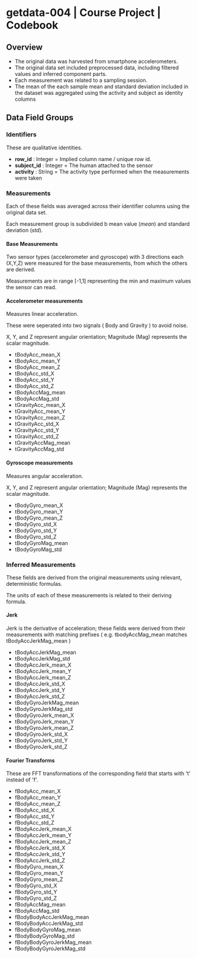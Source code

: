 
# getdata-004 | Course Project | Codebook

## Overview

* The original data was harvested from smartphone accelerometers.
* The original data set included preprocessed data, including filtered values and inferred component parts.
* Each measurement was related to a sampling session.
* The mean of the each sample mean and standard deviation included in the dataset was aggregated using the activity and subject as identity columns

## Data Field Groups

### Identifiers

These are qualitative identities.

* **row_id**     : Integer = Implied column name / unique row id.
* **subject_id** : Integer = The human attached to the sensor 
* **activity**   : String  = The activity type performed when the measurements were taken

### Measurements

Each of these fields was averaged across their identifier columns using the original data set.  

Each measurement group is subdivided b mean value (_mean_) and standard deviation (_std_).

#### Base Measurements

Two sensor types (accelerometer and gyroscope) with 3 directions each (X,Y,Z) were measured for the base measurements, from which the others are derived.

Measurements are in range [-1,1] representing the min and maximum values the sensor can read.

#### Accelerometer measurements

Measures linear acceleration.

These were seperated into two signals ( Body and Gravity ) to avoid noise.

X, Y, and Z represent angular orientation; Magnitude (Mag) represents the scalar magnitude.

* tBodyAcc_mean_X
* tBodyAcc_mean_Y
* tBodyAcc_mean_Z
* tBodyAcc_std_X
* tBodyAcc_std_Y
* tBodyAcc_std_Z
* tBodyAccMag_mean
* tBodyAccMag_std
* tGravityAcc_mean_X
* tGravityAcc_mean_Y
* tGravityAcc_mean_Z
* tGravityAcc_std_X
* tGravityAcc_std_Y
* tGravityAcc_std_Z
* tGravityAccMag_mean
* tGravityAccMag_std 

#### Gyroscope measurements

Measures angular acceleration.

X, Y, and Z represent angular orientation; Magnitude (Mag) represents the scalar magnitude.

* tBodyGyro_mean_X
* tBodyGyro_mean_Y
* tBodyGyro_mean_Z
* tBodyGyro_std_X
* tBodyGyro_std_Y
* tBodyGyro_std_Z
* tBodyGyroMag_mean
* tBodyGyroMag_std

### Inferred Measurements

These fields are derived from the original measurements using relevant, deterministic formulas.

The units of each of these measurements is related to their deriving formula.

#### Jerk

Jerk is the derivative of acceleration; these fields were derived from their measurements with matching prefixes ( e.g. tbodyAccMag_mean matches tBodyAccJerkMag_mean )

* tBodyAccJerkMag_mean
* tBodyAccJerkMag_std
* tBodyAccJerk_mean_X
* tBodyAccJerk_mean_Y
* tBodyAccJerk_mean_Z
* tBodyAccJerk_std_X
* tBodyAccJerk_std_Y
* tBodyAccJerk_std_Z
* tBodyGyroJerkMag_mean
* tBodyGyroJerkMag_std
* tBodyGyroJerk_mean_X
* tBodyGyroJerk_mean_Y
* tBodyGyroJerk_mean_Z
* tBodyGyroJerk_std_X
* tBodyGyroJerk_std_Y
* tBodyGyroJerk_std_Z

#### Fourier Transforms

These are FFT transformations of the corresponding field that starts with 't' instead of 'f'.

* fBodyAcc_mean_X
* fBodyAcc_mean_Y
* fBodyAcc_mean_Z
* fBodyAcc_std_X
* fBodyAcc_std_Y
* fBodyAcc_std_Z
* fBodyAccJerk_mean_X
* fBodyAccJerk_mean_Y
* fBodyAccJerk_mean_Z
* fBodyAccJerk_std_X
* fBodyAccJerk_std_Y
* fBodyAccJerk_std_Z
* fBodyGyro_mean_X
* fBodyGyro_mean_Y
* fBodyGyro_mean_Z
* fBodyGyro_std_X
* fBodyGyro_std_Y
* fBodyGyro_std_Z
* fBodyAccMag_mean
* fBodyAccMag_std
* fBodyBodyAccJerkMag_mean
* fBodyBodyAccJerkMag_std
* fBodyBodyGyroMag_mean
* fBodyBodyGyroMag_std
* fBodyBodyGyroJerkMag_mean
* fBodyBodyGyroJerkMag_std

